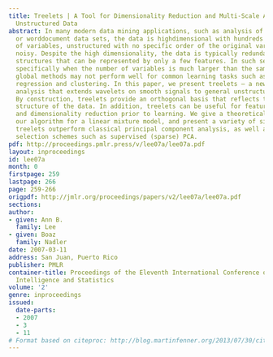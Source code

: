 ```yaml
---
title: Treelets | A Tool for Dimensionality Reduction and Multi-Scale Analysis of
  Unstructured Data
abstract: In many modern data mining applications, such as analysis of gene expression
  or worddocument data sets, the data is highdimensional with hundreds or even thousands
  of variables, unstructured with no specific order of the original variables, and
  noisy. Despite the high dimensionality, the data is typically redundant with underlying
  structures that can be represented by only a few features. In such settings and
  specifically when the number of variables is much larger than the sample size, standard
  global methods may not perform well for common learning tasks such as classification,
  regression and clustering. In this paper, we present treelets – a new tool for multi-resolution
  analysis that extends wavelets on smooth signals to general unstructured data sets.
  By construction, treelets provide an orthogonal basis that reflects the internal
  structure of the data. In addition, treelets can be useful for feature selection
  and dimensionality reduction prior to learning. We give a theoretical analysis of
  our algorithm for a linear mixture model, and present a variety of situations where
  treelets outperform classical principal component analysis, as well as variable
  selection schemes such as supervised (sparse) PCA.
pdf: http://proceedings.pmlr.press/v/lee07a/lee07a.pdf
layout: inproceedings
id: lee07a
month: 0
firstpage: 259
lastpage: 266
page: 259-266
origpdf: http://jmlr.org/proceedings/papers/v2/lee07a/lee07a.pdf
sections: 
author:
- given: Ann B.
  family: Lee
- given: Boaz
  family: Nadler
date: 2007-03-11
address: San Juan, Puerto Rico
publisher: PMLR
container-title: Proceedings of the Eleventh International Conference on Artificial
  Intelligence and Statistics
volume: '2'
genre: inproceedings
issued:
  date-parts:
  - 2007
  - 3
  - 11
# Format based on citeproc: http://blog.martinfenner.org/2013/07/30/citeproc-yaml-for-bibliographies/
---
```

